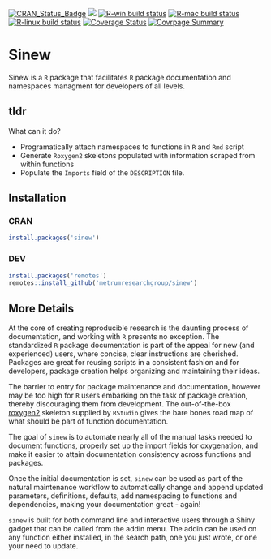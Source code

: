 [![CRAN\_Status\_Badge](http://www.r-pkg.org/badges/version/sinew)](https://cran.r-project.org/package=sinew)
[![](https://cranlogs.r-pkg.org/badges/sinew)](https://cran.r-project.org/package=sinew)
[![R-win build
status](https://github.com/metrumresearchgroup/sinew/workflows/R-win/badge.svg)](https://github.com/metrumresearchgroup/sinew)
[![R-mac build
status](https://github.com/metrumresearchgroup/sinew/workflows/R-mac/badge.svg)](https://github.com/metrumresearchgroup/sinew)
[![R-linux build
status](https://github.com/metrumresearchgroup/sinew/workflows/R-linux/badge.svg)](https://github.com/metrumresearchgroup/sinew)
[![Coverage
Status](https://img.shields.io/codecov/c/github/metrumresearchgroup/sinew/master.svg)](https://codecov.io/github/metrumresearchgroup/sinew?branch=master)
[![Covrpage
Summary](https://img.shields.io/badge/covrpage-Last_Build_2020_11_09-brightgreen.svg)](https://github.com/metrumresearchgroup/sinew/tree/master/tests/README.md)

# Sinew

Sinew is a `R` package that facilitates `R` package documentation and namespaces managment for developers of all levels. 

## tldr

What can it do?

  - Programatically attach namespaces to functions in `R` and `Rmd` script
  - Generate `Roxygen2` skeletons populated with information scraped from within functions
  - Populate the `Imports` field of the `DESCRIPTION` file.

## Installation

### CRAN

```r
install.packages('sinew')
```

### DEV

```r
install.packages('remotes')
remotes::install_github('metrumresearchgroup/sinew')
```

## More Details

At the core of creating reproducible research is the daunting process of documentation, and working with `R` presents no exception. The standardized `R` package documentation is part of the appeal for new (and experienced) users, where concise, clear instructions are cherished. Packages are great for reusing scripts in a consistent fashion and for developers, package creation helps organizing and maintaining their ideas.

The barrier to entry for package maintenance and documentation, however may be too high for `R` users embarking on the task of package creation, thereby discouraging them from development. The out-of-the-box [roxygen2](https://cran.r-project.org/web/packages/roxygen2/vignettes/roxygen2.html) skeleton supplied by `RStudio` gives the bare bones road map of what should be part of function documentation.

The goal of `sinew` is to automate nearly all of the manual tasks needed to document functions, properly set up the import fields for oxygenation, and make it easier to attain documentation consistency across functions and packages.

Once the initial documentation is set, `sinew` can be used as part of the natural maintenance workflow to automatically change and append updated parameters, definitions, defaults, add namespacing to functions and dependencies, making your documentation great - again!

`sinew` is built for both command line and interactive users through a Shiny gadget that can be called from the addin menu. The addin can be used on any function either installed, in the search path, one you just wrote, or one your need to update.
